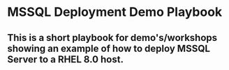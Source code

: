 # MSSQL Deployment Demo Playbook
## This is a short playbook for demo's/workshops showing an example of how to deploy MSSQL Server to a RHEL 8.0 host.

